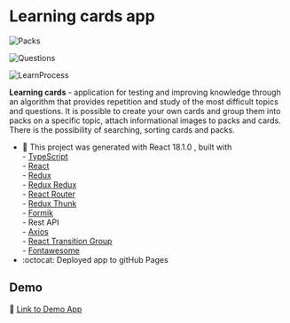 # Learning cards app
![Packs](https://github.com/msseleznev/friday-app/blob/roma/profile/src/assets/preview/1.png?raw=true)

![Questions](https://github.com/msseleznev/friday-app/blob/roma/profile/src/assets/preview/2.png?raw=true)

![LearnProcess](https://github.com/msseleznev/friday-app/blob/roma/profile/src/assets/preview/3.png?raw=true)

**Learning cards** - application for testing and improving knowledge through an algorithm that provides repetition and study of the most difficult topics and questions. It is possible to create your own cards and group them into packs on a specific topic, attach informational images to packs and cards. There is the possibility of searching, sorting cards and packs.

- :wrench: This project was generated with React 18.1.0 , 
                  built with <br />
                  - [TypeScript](https://www.typescriptlang.org/) <br />
                  - [React](https://reactjs.org/)  <br />
                  - [Redux](https://redux.js.org/)  <br />
                  - [Redux Redux](https://react-redux.js.org/)  <br />
                  - [React Router](https://reactrouter.com/docs/en/v6/getting-started/overview) <br />
                  - [Redux Thunk](https://github.com/reduxjs/redux-thunk) <br />
                  - [Formik](https://formik.org/docs/overview) <br />
                  - Rest API <br />
                  - [Axios](https://axios-http.com/docs/intro) <br />
                  - [React Transition Group](https://reactcommunity.org/react-transition-group/) <br />
                  - [Fontawesome](https://fontawesome.com/v5/docs/web/use-with/react) <br />
- :octocat: Deployed app to gitHub Pages 

## Demo 
:link: [Link to Demo App](https://msseleznev.github.io/friday-app) 

